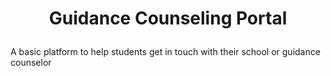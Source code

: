 # <p align="center">Guidance Counseling Portal</p>

A basic platform to help students get in touch with their school or guidance counselor

<!-- 
## Development server

Run `ng serve` for a dev server. Navigate to `http://localhost:4200/`. The app will automatically reload if you change any of the source files.
-->
